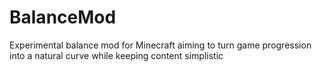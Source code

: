# BalanceMod
Experimental balance mod for Minecraft aiming to turn game progression into a natural curve while keeping content simplistic
